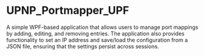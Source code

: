 # UPNP_Portmapper_UPF
A simple WPF-based application that allows users to manage port mappings by adding, editing, and removing entries. The application also provides functionality to set an IP address and save/load the configuration from a JSON file, ensuring that the settings persist across sessions.
